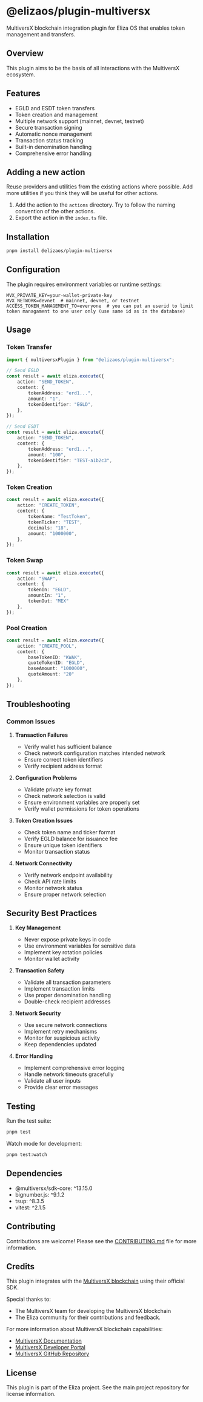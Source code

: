 # @elizaos/plugin-multiversx

MultiversX blockchain integration plugin for Eliza OS that enables token management and transfers.

## Overview

This plugin aims to be the basis of all interactions with the MultiversX ecosystem.

## Features

- EGLD and ESDT token transfers
- Token creation and management
- Multiple network support (mainnet, devnet, testnet)
- Secure transaction signing
- Automatic nonce management
- Transaction status tracking
- Built-in denomination handling
- Comprehensive error handling

## Adding a new action

Reuse providers and utilities from the existing actions where possible. Add more utilities if you think they will be useful for other actions.

1. Add the action to the `actions` directory. Try to follow the naming convention of the other actions.
2. Export the action in the `index.ts` file.

## Installation

```bash
pnpm install @elizaos/plugin-multiversx
```

## Configuration

The plugin requires environment variables or runtime settings:

```env
MVX_PRIVATE_KEY=your-wallet-private-key
MVX_NETWORK=devnet  # mainnet, devnet, or testnet
ACCESS_TOKEN_MANAGEMENT_TO=everyone  # you can put an userid to limit token managament to one user only (use same id as in the database)
```

## Usage

### Token Transfer

```typescript
import { multiversxPlugin } from "@elizaos/plugin-multiversx";

// Send EGLD
const result = await eliza.execute({
    action: "SEND_TOKEN",
    content: {
        tokenAddress: "erd1...",
        amount: "1",
        tokenIdentifier: "EGLD",
    },
});

// Send ESDT
const result = await eliza.execute({
    action: "SEND_TOKEN",
    content: {
        tokenAddress: "erd1...",
        amount: "100",
        tokenIdentifier: "TEST-a1b2c3",
    },
});
```

### Token Creation

```typescript
const result = await eliza.execute({
    action: "CREATE_TOKEN",
    content: {
        tokenName: "TestToken",
        tokenTicker: "TEST",
        decimals: "18",
        amount: "1000000",
    },
});
```

### Token Swap

```typescript
const result = await eliza.execute({
    action: "SWAP",
    content: {
        tokenIn: "EGLD",
        amountIn: "1",
        tokenOut: "MEX"
    },
});
```

### Pool Creation

```typescript
const result = await eliza.execute({
    action: "CREATE_POOL",
    content: {
        baseTokenID: "KWAK",
        quoteTokenID: "EGLD",
        baseAmount: "1000000",
        quoteAmount: "20"
    },
});
```

## Troubleshooting

### Common Issues

1. **Transaction Failures**

    - Verify wallet has sufficient balance
    - Check network configuration matches intended network
    - Ensure correct token identifiers
    - Verify recipient address format

2. **Configuration Problems**

    - Validate private key format
    - Check network selection is valid
    - Ensure environment variables are properly set
    - Verify wallet permissions for token operations

3. **Token Creation Issues**

    - Check token name and ticker format
    - Verify EGLD balance for issuance fee
    - Ensure unique token identifiers
    - Monitor transaction status

4. **Network Connectivity**
    - Verify network endpoint availability
    - Check API rate limits
    - Monitor network status
    - Ensure proper network selection

## Security Best Practices

1. **Key Management**

    - Never expose private keys in code
    - Use environment variables for sensitive data
    - Implement key rotation policies
    - Monitor wallet activity

2. **Transaction Safety**

    - Validate all transaction parameters
    - Implement transaction limits
    - Use proper denomination handling
    - Double-check recipient addresses

3. **Network Security**

    - Use secure network connections
    - Implement retry mechanisms
    - Monitor for suspicious activity
    - Keep dependencies updated

4. **Error Handling**
    - Implement comprehensive error logging
    - Handle network timeouts gracefully
    - Validate all user inputs
    - Provide clear error messages

## Testing

Run the test suite:

```bash
pnpm test
```

Watch mode for development:

```bash
pnpm test:watch
```

## Dependencies

- @multiversx/sdk-core: ^13.15.0
- bignumber.js: ^9.1.2
- tsup: ^8.3.5
- vitest: ^2.1.5

## Contributing

Contributions are welcome! Please see the [CONTRIBUTING.md](../../CONTRIBUTING.md) file for more information.

## Credits

This plugin integrates with the [MultiversX blockchain](https://multiversx.com/) using their official SDK.

Special thanks to:

- The MultiversX team for developing the MultiversX blockchain
- The Eliza community for their contributions and feedback.

For more information about MultiversX blockchain capabilities:

- [MultiversX Documentation](https://docs.multiversx.com/)
- [MultiversX Developer Portal](https://docs.multiversx.com/developers/getting-started/introduction)
- [MultiversX GitHub Repository](https://github.com/multiversx/mx-sdk-js)

## License

This plugin is part of the Eliza project. See the main project repository for license information.
